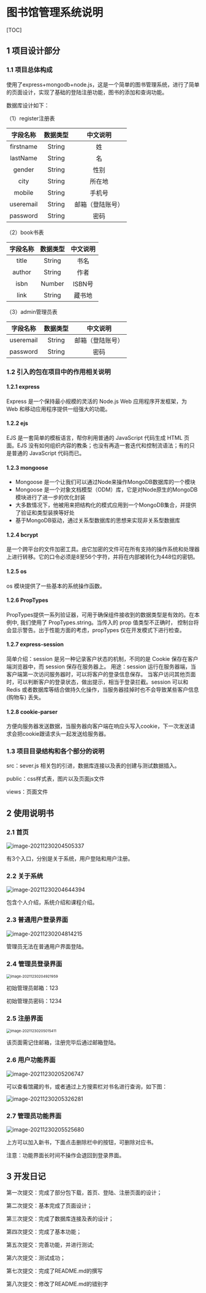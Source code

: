 # 图书馆管理系统说明

[TOC]

## 1 项目设计部分

### 1.1 项目总体构成

使用了express+mongodb+node.js，这是一个简单的图书管理系统，进行了简单的页面设计，实现了基础的登陆注册功能，图书的添加和查询功能。

数据库设计如下：

（1）register注册表

| 字段名称  | 数据类型 |     中文说明     |
| :-------: | :------: | :--------------: |
| firstname |  String  |        姓        |
| lastName  |  String  |        名        |
|  gender   |  String  |       性别       |
|   city    |  String  |      所在地      |
|  mobile   |  String  |      手机号      |
| useremail |  String  | 邮箱（登陆账号） |
| password  |  String  |       密码       |

（2）book书表

| 字段名称 | 数据类型 | 中文说明 |
| :------: | :------: | :------: |
|  title   |  String  |   书名   |
|  author  |  String  |   作者   |
|   isbn   |  Number  |  ISBN号  |
|   link   |  String  |  藏书地  |

（3）admin管理员表

| 字段名称  | 数据类型 |     中文说明     |
| :-------: | :------: | :--------------: |
| useremail |  String  | 邮箱（登陆账号） |
| password  |  String  |       密码       |

### 1.2 引入的包在项目中的作用相关说明

#### 1.2.1 express

Express 是一个保持最小规模的灵活的 Node.js Web 应用程序开发框架，为 Web 和移动应用程序提供一组强大的功能。

#### 1.2.2 ejs

EJS 是一套简单的模板语言，帮你利用普通的 JavaScript 代码生成 HTML 页面。EJS 没有如何组织内容的教条；也没有再造一套迭代和控制流语法；有的只是普通的 JavaScript 代码而已。

#### 1.2.3 mongoose

- Mongoose 是一个让我们可以通过Node来操作MongoDB数据库的一个模块
- Mongoose 是一个对象文档模型（ODM）库，它是对Node原生的MongoDB模块进行了进一步的优化封装
- 大多数情况下，他被用来把结构化的模式应用到一个MongoDB集合，并提供了验证和类型装换等好处
- 基于MongoDB驱动，通过关系型数据库的思想来实现非关系型数据库

#### 1.2.4 bcrypt

是一个跨平台的文件加密工具。由它加密的文件可在所有支持的操作系统和处理器上进行转移。它的口令必须是8至56个字符，并将在内部被转化为448位的密钥。

#### 1.2.5 os

os 模块提供了一些基本的系统操作函数。

#### 1.2.6 PropTypes 

PropTypes提供一系列验证器，可用于确保组件接收到的数据类型是有效的。在本例中, 我们使用了 PropTypes.string。当传入的 prop 值类型不正确时， 控制台将会显示警告。出于性能方面的考虑，propTypes 仅在开发模式下进行检查。

#### 1.2.7 express-session

简单介绍：session 是另一种记录客户状态的机制，不同的是 Cookie 保存在客户端浏览器中，而 session 保存在服务器上。
用途：session 运行在服务器端，当客户端第一次访问服务器时，可以将客户的登录信息保存。 当客户访问其他页面时，可以判断客户的登录状态，做出提示，相当于登录拦截。session 可以和 Redis 或者数据库等结合做持久化操作，当服务器挂掉时也不会导致某些客户信息(购物车) 丢失。

#### 1.2.8 cookie-parser

方便向服务器发送数据，当服务器向客户端在响应头写入cookie，下一次发送请求会把cookie跟请求头一起发送给服务器。

### 1.3 项目目录结构和各个部分的说明

src：sever.js  相关包的引进，数据库连接以及表的创建与测试数据插入。

public：css样式表，图片以及页面js文件

views：页面文件

## 2 使用说明书 

### 2.1 首页

![image-20211230204505337](image-20211230204505337.png)

有3个入口，分别是关于系统，用户登陆和用户注册。

### 2.2 关于系统

![image-20211230204644394](image-20211230204644394.png)

包含个人介绍，系统介绍和课程介绍。

### 2.3 普通用户登录界面

![image-20211230204814215](image-20211230204814215.png)

管理员无法在普通用户界面登陆。

### 2.4 管理员登录界面

<img src="image-20211230204921959.png" alt="image-20211230204921959" style="zoom:67%;" />

初始管理员邮箱：123

初始管理员密码：1234

### 2.5 注册界面

<img src="image-20211230205015411.png" alt="image-20211230205015411" style="zoom:67%;" />

该页面需记住邮箱，注册完毕后通过邮箱登陆。

### 2.6 用户功能界面

![image-20211230205206747](image-20211230205206747.png)

可以查看馆藏的书，或者通过上方搜索栏对书名进行查询，如下图：

![image-20211230205326281](image-20211230205326281.png)

### 2.7 管理员功能界面

![image-20211230205525680](image-20211230205525680.png)

上方可以加入新书，下面点击删除栏中的按钮，可删除对应书。

注意：功能界面长时间不操作会退回到登录界面。

## 3 开发日记

第一次提交：完成了部分包下载，首页、登陆、注册页面的设计；

第二次提交：基本完成了页面设计；

第三次提交：完成了数据库连接及表的设计；

第四次提交：完成了基本功能；

第五次提交：完善功能，并进行测试;

第六次提交：测试成功；

第七次提交：完成了README.md的撰写

第八次提交：修改了README.md的错别字